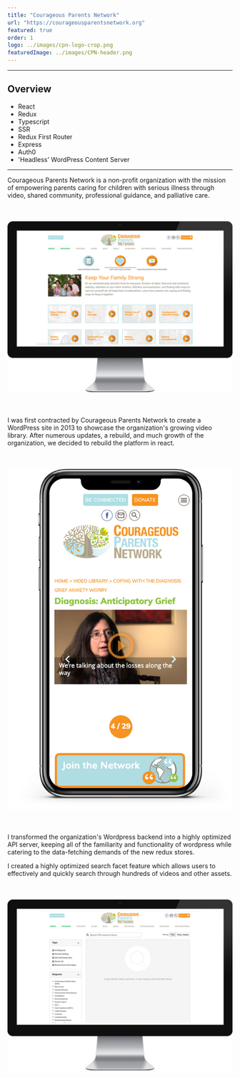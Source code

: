 ```yaml
---
title: "Courageous Parents Network"
url: "https://courageousparentsnetwork.org"
featured: true
order: 1
logo: ../images/cpn-logo-crop.png
featuredImage: ../images/CPN-header.png
---
```


---

## Overview

- React
- Redux
- Typescript
- SSR
- Redux First Router
- Express
- Auth0
- 'Headless' WordPress Content Server

---

Courageous Parents Network is a non-profit organization with the mission of empowering parents caring for children with serious illness through video, shared community, professional guidance, and palliative care.

<div class="cpnImageWrapper" style="margin-top: 50px; margin-bottom: 50px;">
  <img src="../images/CPN-2-inmonitor-1088.png" />
</div>

I was first contracted by Courageous Parents Network to create a WordPress site in 2013 to showcase the organization's growing video library. After numerous updates, a rebuild, and much growth of the organization, we decided to rebuild the platform in react.

<div class="cpnImageWrapper" style="margin-top: 50px; margin-bottom: 50px;">
  <img src="../images/CPN-video-ios.png" />
</div>

I transformed the organization's Wordpress backend into a highly optimized API server, keeping all of the familiarity and functionality of wordpress while catering to the data-fetching demands of the new redux stores.  

I created a highly optimized search facet feature which allows users to effectively and quickly search through hundreds of videos and other assets.

<div class="cpnImageWrapper" style="margin-top: 50px; margin-bottom: 50px;">
  <img src="../images/CPN-3-inmonitor-1088.png" />
</div>
